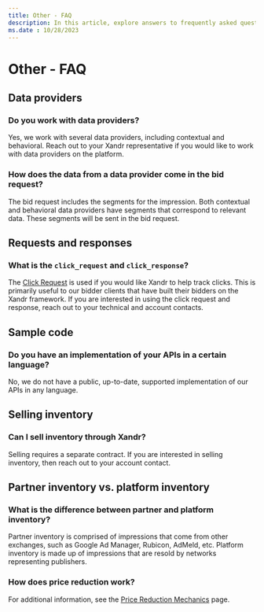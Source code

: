 ```yaml
---
title: Other - FAQ
description: In this article, explore answers to frequently asked questions (FAQs) about data providers, requests, responses, sample code, selling inventory, and partner inventory.
ms.date : 10/28/2023
---
```


# Other - FAQ

## Data providers

### Do you work with data providers?

Yes, we work with several data providers, including contextual and behavioral. Reach out to your Xandr representative if you would like to work with data providers on the platform.

### How does the data from a data provider come in the bid request?

The bid request includes the segments for the impression. Both contextual and behavioral data providers have segments that correspond to relevant data. These segments will be sent in the bid request.

## Requests and responses

### What is the `click_request` and `click_response`?

The [Click Request](click-request.md) is used if you would like Xandr to help track clicks. This is primarily useful to our bidder clients that have built their bidders on the Xandr framework. If you are interested in using the click request and response, reach out to your technical and account contacts.

## Sample code

### Do you have an implementation of your APIs in a certain language?

No, we do not have a public, up-to-date, supported implementation of our APIs in any language.

## Selling inventory

### Can I sell inventory through Xandr?

Selling requires a separate contract. If you are interested in selling inventory, then reach out to your account contact.

## Partner inventory vs. platform inventory

### What is the difference between partner and platform inventory?

Partner inventory is comprised of impressions that come from other exchanges, such as Google Ad Manager, Rubicon, AdMeld, etc. Platform inventory is made up of impressions that are resold by networks representing publishers.

### How does price reduction work?

For additional information, see the [Price Reduction Mechanics](price-reduction-mechanics.md) page.
